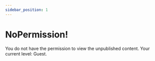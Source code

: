 ```yaml
---
sidebar_position: 1
---
```

# NoPermission!
You do not have the permission to view the unpublished content. Your current level: Guest.